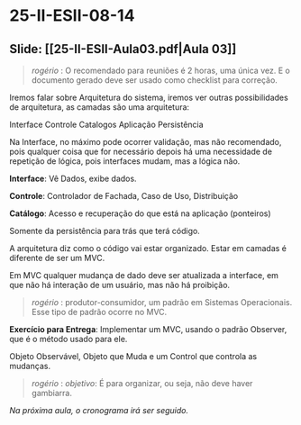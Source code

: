# 25-II-ESII-08-14

## Slide: [[25-II-ESII-Aula03.pdf|Aula 03]]

> *rogério* : O recomendado para reuniões é 2 horas, uma única vez. E o documento gerado deve ser usado como checklist para correção.

Iremos falar sobre Arquitetura do sistema, iremos ver outras possibilidades de arquitetura, as camadas são uma arquitetura:

Interface Controle Catalogos Aplicação Persistência

Na Interface, no máximo pode ocorrer validação, mas não recomendado, pois qualquer coisa que for necessário depois há uma necessidade de repetição de lógica, pois interfaces mudam, mas a lógica não.

**Interface**: Vê Dados, exibe dados.

**Controle**: Controlador de Fachada, Caso de Uso, Distribuição

**Catálogo**: Acesso e recuperação do que está na aplicação (ponteiros)

Somente da persistência para trás que terá código.

A arquitetura diz como o código vai estar organizado. Estar em camadas é diferente de ser um MVC.

Em MVC qualquer mudança de dado deve ser atualizada a interface, em que não há interação de um usuário, mas não há proibição.

> *rogério* : produtor-consumidor, um padrão em Sistemas Operacionais. Esse tipo de padrão ocorre no MVC.

**Exercício para Entrega**: Implementar um MVC, usando o padrão Observer, que é o método usado para ele.

Objeto Observável, Objeto que Muda e um Control que controla as mudanças.

> *rogério* : *objetivo*: É para organizar, ou seja, não deve haver gambiarra.

*Na próxima aula, o cronograma irá ser seguido.*